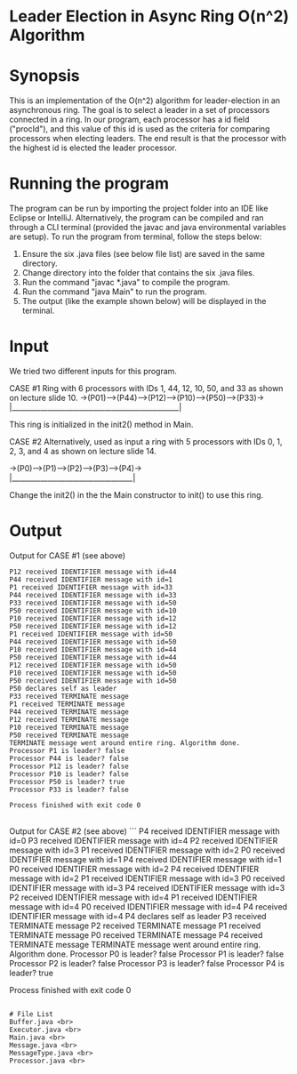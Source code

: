 # Leader Election in Async Ring O(n^2) Algorithm

# Synopsis
This is an implementation of the O(n^2) algorithm for leader-election in an asynchronous ring. The goal is to select a leader in a set of processors connected in a ring. In our program, each processor has a id field ("procId"), and this value of this id is used as the criteria for comparing processors when electing leaders. The end result is that the processor with the highest id is elected the leader processor.

# Running the program
The program can be run by importing the project folder into an IDE like Eclipse or IntelliJ. Alternatively, the program can be compiled and ran through a CLI terminal (provided the javac and java environmental variables are setup). To run the program from terminal, follow the steps below:

1. Ensure the six .java files (see below file list) are saved in the same directory. <br>
2. Change directory into the folder that contains the six .java files. <br>
3. Run the command "javac *.java" to compile the program. <br>
4. Run the command "java Main" to run the program.  <br>
5. The output (like the example shown below) will be displayed in the terminal.<br>

# Input
We tried two different inputs for this program.

CASE #1
Ring with 6 processors with IDs 1, 44, 12, 10, 50, and 33 as shown on lecture slide 10.
->(P01)-->(P44)-->(P12)-->(P10)-->(P50)-->(P33)-><br>
|_______________________________________________| 

This ring is initialized in the init2() method in Main.

CASE #2
Alternatively, used as input a ring with 5 processors with IDs 0, 1, 2, 3, and 4 as shown on lecture slide 14.

->(P0)-->(P1)-->(P2)-->(P3)-->(P4)-><br>
|__________________________________|  

Change the init2() in the the Main constructor to init() to use this ring.                           


# Output
Output for CASE #1 (see above)
```
P12 received IDENTIFIER message with id=44 
P44 received IDENTIFIER message with id=1 
P1 received IDENTIFIER message with id=33 
P44 received IDENTIFIER message with id=33 
P33 received IDENTIFIER message with id=50 
P50 received IDENTIFIER message with id=10 
P10 received IDENTIFIER message with id=12 
P50 received IDENTIFIER message with id=12 
P1 received IDENTIFIER message with id=50 
P44 received IDENTIFIER message with id=50 
P10 received IDENTIFIER message with id=44 
P50 received IDENTIFIER message with id=44 
P12 received IDENTIFIER message with id=50 
P10 received IDENTIFIER message with id=50 
P50 received IDENTIFIER message with id=50 
P50 declares self as leader 
P33 received TERMINATE message
P1 received TERMINATE message
P44 received TERMINATE message
P12 received TERMINATE message
P10 received TERMINATE message
P50 received TERMINATE message
TERMINATE message went around entire ring. Algorithm done.
Processor P1 is leader? false
Processor P44 is leader? false
Processor P12 is leader? false
Processor P10 is leader? false
Processor P50 is leader? true
Processor P33 is leader? false

Process finished with exit code 0
```
<br>
Output for CASE #2 (see above)
```
P4 received IDENTIFIER message with id=0 
P3 received IDENTIFIER message with id=4 
P2 received IDENTIFIER message with id=3 
P1 received IDENTIFIER message with id=2 
P0 received IDENTIFIER message with id=1 
P4 received IDENTIFIER message with id=1 
P0 received IDENTIFIER message with id=2 
P4 received IDENTIFIER message with id=2 
P1 received IDENTIFIER message with id=3 
P0 received IDENTIFIER message with id=3 
P4 received IDENTIFIER message with id=3 
P2 received IDENTIFIER message with id=4 
P1 received IDENTIFIER message with id=4 
P0 received IDENTIFIER message with id=4 
P4 received IDENTIFIER message with id=4 
P4 declares self as leader 
P3 received TERMINATE message
P2 received TERMINATE message
P1 received TERMINATE message
P0 received TERMINATE message
P4 received TERMINATE message
TERMINATE message went around entire ring. Algorithm done.
Processor P0 is leader? false
Processor P1 is leader? false
Processor P2 is leader? false
Processor P3 is leader? false
Processor P4 is leader? true

Process finished with exit code 0
```

# File List
Buffer.java <br>
Executor.java <br>
Main.java <br>
Message.java <br>
MessageType.java <br>
Processor.java <br>
